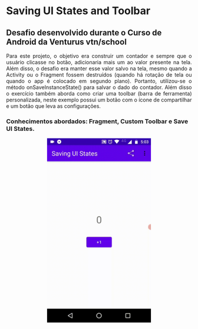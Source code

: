 # Saving UI States and Toolbar
## Desafio desenvolvido durante o Curso de Android da Venturus vtn/school
<p align="justify">
Para este projeto, o objetivo era construir um contador e sempre que o usuário clicasse no botão, adicionaria mais um ao valor presente na tela. Além disso, o desafio era manter esse valor salvo na tela, mesmo quando a Activity ou o Fragment fossem destruídos (quando há rotação de tela ou quando o app é colocado em segundo plano). Portanto, utilizou-se o método onSaveInstanceState() para salvar o dado do contador.
Além disso o exercício também aborda como criar uma toolbar (barra de ferramenta) personalizada, neste exemplo possui um botão com o ícone de compartilhar e um botão que leva as configurações.

### Conhecimentos abordados: Fragment, Custom Toolbar e Save UI States.
</p>


<p align="center">
<img src="https://github.com/abressam/SavingUIStates/blob/main/saveUiStates.gif" height="500"/>
</p>
